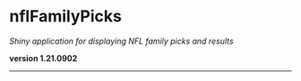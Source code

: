# nflFamilyPicks

*Shiny application for displaying NFL family picks and results*

**version 1.21.0902**

----------
